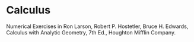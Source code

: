 # Calculus

Numerical Exercises in Ron Larson, Robert P. Hostetler, Bruce H. Edwards, Calculus with Analytic Geometry, 7th Ed., Houghton Mifflin Company.

